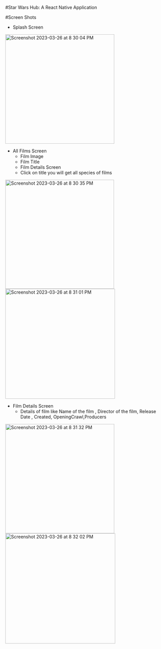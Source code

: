 #Star Wars Hub: A React Native Application

#Screen Shots
- Splash Screen
<img width="342" alt="Screenshot 2023-03-26 at 8 30 04 PM" src="https://user-images.githubusercontent.com/30620034/227785450-6b72b8f2-68c3-409c-9d78-7c86443345e3.png">

- All Films Screen 
  - Film Image 
  - Film Title 
  - Film Details Screen 
  - Click on title you will get all species of films
<img width="341" alt="Screenshot 2023-03-26 at 8 30 35 PM" src="https://user-images.githubusercontent.com/30620034/227785507-523d4628-91f6-4b1a-8173-a9ce52c7e764.png">
<img width="344" alt="Screenshot 2023-03-26 at 8 31 01 PM" src="https://user-images.githubusercontent.com/30620034/227785509-0b316d9e-e04d-4dd4-9732-ae711cd5243f.png">

- Film Details Screen
  - Details of film like Name of the film , Director of the film, Release Date , Created, OpeningCrawl,Producers
<img width="342" alt="Screenshot 2023-03-26 at 8 31 32 PM" src="https://user-images.githubusercontent.com/30620034/227785529-c1e5b4e0-0c50-4192-b28a-c84c0499354d.png">
<img width="345" alt="Screenshot 2023-03-26 at 8 32 02 PM" src="https://user-images.githubusercontent.com/30620034/227785530-99beb122-7cbd-4ce7-9c92-546d96516cc7.png">

